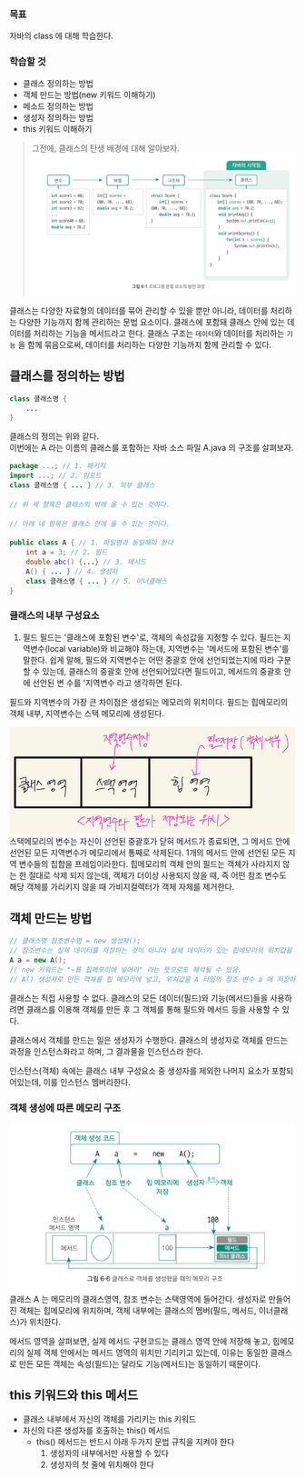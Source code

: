 ### 목표
자바의 class 에 대해 학습한다.
### 학습할 것
- 클래스 정의하는 방법
- 객체 만드는 방법(new 키워드 이해하기)
- 메소드 정의하는 방법
- 생성자 정의하는 방법
- this 키워드 이해하기

> 그전에, 클래스의 탄생 배경에 대해 알아보자.
![img.png](img.png)

클래스는 다양한 자료형의 데이터를 묶어 관리할 수 있을 뿐만 아니라, 데이터를 처리하는 
다양한 기능까지 함께 관리하는 문법 요소이다. 클래스에 포함돼 클래스 안에 있는 데이터를 처리하는 기능을 메서드라고 한다.
클래스 구조는 `데이터`와 데이터를 처리하는 `기능` 을 함께 묶음으로써, 데이터를 처리하는 다양한 기능까지 함께 관리할 수 있다.

## 클래스를 정의하는 방법
```java
class 클래스명 {
    ...
}
```
클래스의 정의는 위와 같다.</br>
이번에는 A 라는 이름의 클래스를 포함하는 자바 소스 파일 A.java 의 구조를 살펴보자.

```java
package ...; // 1. 패키지
import ...; // 2. 임포트
class 클래스명 { ... } // 3. 외부 클래스

// 위 세 항목은 클래스의 밖에 올 수 있는 것이다.

// 아래 네 항목은 클래스 안에 올 수 있는 것이다.

public class A { // 1. 파일명과 동일해야 한다
    int a = 3; // 2. 필드
    double abc() {...} // 3. 메서드
    A() { ... } // 4. 생성자
    class 클래스명 { ... } // 5. 이너클래스
}
```
### 클래스의 내부 구성요소
1. 필드
필드는 '클래스에 포함된 변수'로, 객체의 속성값을 지정할 수 있다. 필드는 지역변수(local variable)와 비교해야 하는데, 지역변수는 '메서드에 포함된 변수'를 말한다.
쉽게 말해, 필드와 지역변수는 어떤 중괄호 안에 선언되었는지에 따라 구분할 수 있는데, 클래스의 중괄호 안에 선언되어있다면 필드이고, 메서드의 중괄호 안에 선언된 변
수를 '지역변수 라고 생각하면 된다.

필드와 지역변수의 가장 큰 차이점은 생성되는 메모리의 위치이다. 필드는 힙메모리의 객체 내부,
지역변수는 스택 메모리에 생성된다. 

![img_3.png](img_3.png)
스택메모리의 변수는 자신이 선언된 중괄호가 닫혀 메서드가 종료되면, 그 메서드 안에 선언된 모든
지역변수가 메모리에서 통째로 삭제된다. 1개의 메서드 안에 선언된 모든 지역 변수들의 집합을 프레임이라한다.
힙메모리의 객체 안의 필드는 객체가 사라지지 않는 한 절대로 삭제 되지 않는데, 객체가 더이상 사용되지 않을 때, 즉 어떤 참조 변수도 해당 객체를 가리키지 않을 때
가비지컬렉터가 객체 자체를 제거한다.
## 객체 만드는 방법
```java
// 클래스명 참조변수명 = new 생성자();
// 참조변수는 실제 데이터를 저장하는 것이 아니라 실제 데이터가 있는 힙메모리의 위치값을 저장
A a = new A();
// new 키워드는 "~를 힙메모리에 넣어라" 라는 뜻으로도 해석될 수 있음.
// A() 생성자로 만든 객체를 힙 메모리에 넣고, 위치값을 A 타입의 참조 변수 a 에 저장하라!
```
클래스는 직접 사용할 수 없다. 클래스의 모든 데이터(필드)와 기능(메서드)들을 사용하려면
클래스를 이용해 객체를 만든 후 그 객체를 통해 필드와 메서드 등을 사용할 수 있다.

클래스에서 객체를 만드는 일은 생성자가 수행한다. 클래스의 생성자로 객체를 만드는 과정을
인스턴스화라고 하며, 그 결과물을 인스턴스라 한다.

인스턴스(객체) 속에는 클래스 내부 구성요소 중 생성자를 제외한 나머지 요소가 포함되어있는데, 이를 인스턴스 멤버라한다.

### 객체 생성에 따른 메모리 구조
![img_1.png](img_1.png)
클래스 A 는 메모리의 클래스영역, 참조 변수는 스택영역에 들어간다. 생성자로 만들어진 객체는 힙메모리에 위치하며,
객체 내부에는 클래스의 멤버(필드, 메서드, 이너클래스)가 위치한다. 

메서드 영역을 살펴보면, 실제 메서드 구현코드는 클래스 영역 안에 저장해 놓고, 힙메모리의 실제 객체 안에서는 메서드 영역의 위치만 기리키고 있는데,
이유는 동일한 클래스로 만든 모든 객체는 속성(필드)는 달라도 기능(메서드)는 동일하기 때문이다.

## this 키워드와 this 메서드
- 클래스 내부에서 자신의 객체를 가리키는 this 키워드
- 자신의 다른 생성자를 호출하는 this() 메서드
  - this() 메서드는 반드시 아래 두가지 문법 규칙을 지켜야 한다
    1. 생성자의 내부에서만 사용할 수 있다
    2. 생성자의 첫 줄에 위치해야 한다



